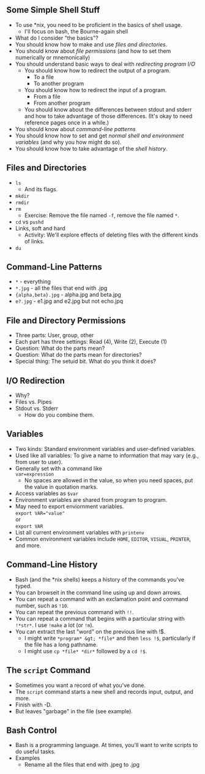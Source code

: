 Some Simple Shell Stuff
-----------------------

* To use *nix, you need to be proficient in the basics of shell usage.
  + I'll focus on bash, the Bourne-again shell
* What do I consider "the basics"?
* You should know how to make and use *files and directories*.
* You should know about *file permissions* (and how to set them 
  numerically or mnemonically)
* You should understand basic ways to deal with *redirecting program I/O*
    * You should know how to redirect the output of a program.
        * To a file
        * To another program
    * You should know how to redirect the input of a program.
        * From a file
        * From another program
    * You should know about the differences between stdout and stderr and how
      to take advantage of those differences.  (It's okay to need reference
      pages once in a while.)
* You should know about *command-line patterns*
* You should know how to set and get *normal shell and environment 
  variables* (and why you how might do so).
* You should know how to take advantage of the *shell history*.

Files and Directories
---------------------

* `ls`
    *  And its flags.
* `mkdir`
* `rmdir`
* `rm`
    *  Exercise: Remove the file named `-f`, remove the file named `*`.
* `cd` vs `pushd`
* Links, soft and hard
    *  Activity: We'll explore effects of deleting files with the different 
       kinds of links.
* `du`

Command-Line Patterns
---------------------

* `*` - everything
* `*.jpg` - all the files that end with .jpg
* `{alpha,beta}.jpg` - alpha.jpg and beta.jpg
* `e?.jpg` - e1.jpg and e2.jpg but not echo.jpq

File and Directory Permissions
------------------------------

* Three parts: User, group, other
* Each part has three settings: Read (4), Write (2), Execute (1)
* Question: What do the parts mean?
* Question: What do the parts mean for directories?
* Special thing: The setuid bit.  What do you think it does?

I/O Redirection
---------------

* Why?
* Files vs. Pipes
* Stdout vs. Stderr
    * How do you combine them.

Variables
---------

* Two kinds: Standard environment variables and user-defined variables.
* Used like all variables: To give a name to information that may vary
  (e.g., from user to user).
* Generally set with a command like <br>
   `var=expression`
     *  No spaces are allowed in the value, so when you need spaces, put 
        the value in quotation marks.
* Access variables as `$var`
* Environment variables are shared from program to program.
* May need to export enviornment variables. <br>
  `export VAR="value"` <br>
  or <br>
  `export VAR`
* List all current environment variables with `printenv`
* Common environment variables include `HOME`, `EDITOR`, `VISUAL`,
  `PRINTER`, and more.

Command-Line History
--------------------

* Bash (and the *nix shells) keeps a history of the commands you've typed.
* You can browseit in the command line using up and down arrows.
* You can repeat a command with an exclamation point and command number,
  such as `!10`.
* You can repeat the previous command with `!!`.
* You can repeat a command that begins with a particular string with
  `!*str*`.  I use `!make` a lot (or `!m`).
* You can extract the last "word" on the previous line with !$.
  + I might write `*program* &gt; *file*` and then
    `less !$`, particularly if the file has a long pathname.
  + I might use `cp *file* *dir*` followed by a
    `cd !$`.

The `script` Command
--------------------

* Sometimes you want a record of what you've done.
* The `script` command starts a new shell and records input, output,
  and more.
* Finish with <ctrl>-D.
* But leaves "garbage" in the file (see example).

Bash Control
------------

* Bash is a programming language.  At times, you'll want to write
  scripts to do useful tasks.
* Examples
    * Rename all the files that end with .jpeg to .jpg
